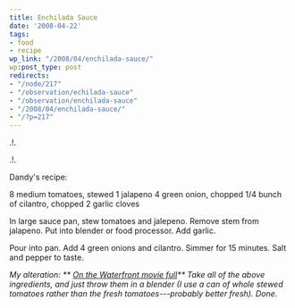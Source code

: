 ```yaml
---
title: Enchilada Sauce
date: '2008-04-22'
tags:
- food
- recipe
wp_link: "/2008/04/enchilada-sauce/"
wp:post_type: post
redirects:
- "/node/217"
- "/observation/echilada-sauce"
- "/observation/enchilada-sauce"
- "/2008/04/enchilada-sauce/"
- "/?p=217"
---
```


.!.

.!.

Dandy's recipe:

8 medium tomatoes, stewed
1 jalapeno
4 green onion, chopped
1/4 bunch of cilantro, chopped
2 garlic cloves

In large sauce pan, stew tomatoes and jalepeno.
Remove stem from jalapeno.
Put into blender or food processor.
Add garlic.

Pour into pan.
Add 4 green onions and cilantro.
Simmer for 15 minutes.
Salt and pepper to taste.

_My alteration:
** [On the Waterfront movie full](http://time-travel.com/?on_the_waterfront)**
Take all of the above ingredients, and just throw them in a blender (I use a can of whole stewed tomatoes rather than the fresh tomatoes---probably better fresh). Done._
